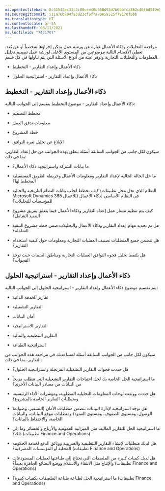 ```yaml
---
ms.openlocfilehash: 8c51543ec33c3c80cee40b658d93d7b6bbfca862c46f6d519e576dfb47b93f6a
ms.sourcegitcommit: 511a76b204f93d23cf9f7a70059525f79170f6bb
ms.translationtype: HT
ms.contentlocale: ar-SA
ms.lasthandoff: 08/11/2021
ms.locfileid: "7431707"
---
```

مراجعة التحليلات وذكاء الأعمال عبارة عن ورشة عمل يمكن إجراؤها شخصياً أو عن بُعد. تغطي الأقسام التالية موضوعين من المستوى الأعلى لورشة عمل تصميم تحليل المعلومات والتحليلات التجارية وتوفر عينة من أنواع الأسئلة التي يتم تناولها في كل قسم.

-   ذكاء الأعمال وإعداد التقارير - التخطيط

-   ذكاء الأعمال وإعداد التقارير - استراتيجية الحلول

## <a name="business-intelligence-and-reporting---planning"></a>ذكاء الأعمال وإعداد التقارير - التخطيط

ذكاء الأعمال وإعداد التقارير - موضوع التخطيط ينقسم إلى الجوانب التالية:

-   مخطط التصميم

-   معلومات تدفق العمل

-   خطة المشروع

-   الإبلاغ عن تحليل ثغرة التوافق

سيكون لكل جانب من الجوانب السابقة أسئلة تتعلق بهذه الجوانب من حل إعداد التقارير، بما في ذلك:

-   ما بيانات الشركة واستراتيجية ذكاء الأعمال؟

-   ما حل الحالة الحالية لإعداد التقارير ومعلومات الأعمال وخريطة الطريق المستقبلية المخطط لها؟

-   كيف تخطط لجلب بيانات النظام التاريخية والحالية (النظام الذي تحل محل تطبيقات Microsoft Dynamics 365 للأعمال) في النظام الأساسي لذكاء الأعمال للمؤسسات للتحليلات؟

-   كيف يتم تنظيم مسار عمل إعداد التقارير وذكاء الأعمال فيما يتعلق بفريق مشروع التنفيذ الشامل؟

-   هل تم تحديد مهام إعداد التقارير وذكاء الأعمال والتحليلات ضمن خطة مشروع التنفيذ الشاملة؟

-   هل تتضمن جميع المتطلبات تصنيف العمليات التجارية ومعلومات حول كيفية استخدام التقارير؟

-   هل يلتقط تحليل فجوة التوافق العمليات التجارية ومناطق السمات حيث توجد الفجوات؟

## <a name="business-intelligence-and-reporting---solution-strategy"></a>ذكاء الأعمال وإعداد التقارير - استراتيجية الحلول

يتم تقسيم موضوع ذكاء الأعمال وإعداد التقارير - استراتيجية الحلول إلى الجوانب التالية:

-   تقارير الخدمة الذاتية

-   التقارير التشغيلية

-   أمان البيانات

-   التقارير الاستراتيجية

-   التقارير التنظيمية والمالية

-   استراتيجية الطباعة

سيكون لكل جانب من الجوانب السابقة أسئلة لمساعدتك في مراجعة هذه الجوانب من التقارير، بما في ذلك:

-   هل حددت فجوات التقارير التشغيلية المرتجلة واستراتيجية الحلول؟

-   ما استراتيجية الحل الخاصة بك لحل احتياجات التقارير التشغيلية التي تتطلب مزيجاً من البيانات من مصادر البيانات الأخرى؟

-   هل حددت ووثقت لوحات المعلومات التحليلية المطلوبة، ومؤشرات الأداء الرئيسية، ومتطلبات التقارير الخاصة بالمشروع؟

-   هل توجد استراتيجية لإدارة البيانات تتضمن متطلبات الأمان (التشفير، وضوابط الوصول، ومستوى الصفوف، ومستوى العمود) ومتطلبات موقع البيانات، والبيانات الخاصة، والاحتفاظ بالبيانات؟

-   ما استراتيجية الحل للتقارير المالية، مثل الميزانية العمومية والأرباح والخسائر وما إلى ذلك؟ (تطبيقات Finance and Operations)

-   هل لديك متطلبات لإنشاء التقارير التنظيمية والضريبية ووثائق الدفع لخدمة الحكومة المحلية أو المؤسسات المصرفية؟ (تطبيقات Finance and Operations)

-   هل لديك كميات كبيرة من الملصقات التي تحتاج إلى طباعتها لعمليات المستودعات والإنتاج مثل الانتقاء والاستلام ووضع البضائع الجاهزة بعيداً؟ (تطبيقات Finance and Operations)

-   ما استراتيجية الحل لطباعة طباعة الملصقات بكميات كبيرة؟ (تطبيقات Finance and Operations)
